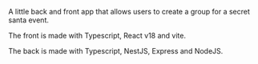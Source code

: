 A little back and front app that allows users to create a group for a secret santa event.

The front is made with Typescript, React v18 and vite.

The back is made with  Typescript, NestJS, Express and NodeJS.
